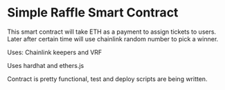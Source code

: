 # Simple Raffle Smart Contract

This smart contract will take ETH as a payment to assign tickets to users. Later after certain time will use chainlink random number to pick a winner.

Uses: Chainlink keepers and VRF

Uses hardhat and ethers.js 

Contract is pretty functional, test and deploy scripts are being written.
